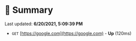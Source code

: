 # 📖 Summary
Last updated: **6/20/2021, 5:09:39 PM**

- `GET` [https://google.com](https://google.com) - **Up** (120ms)
